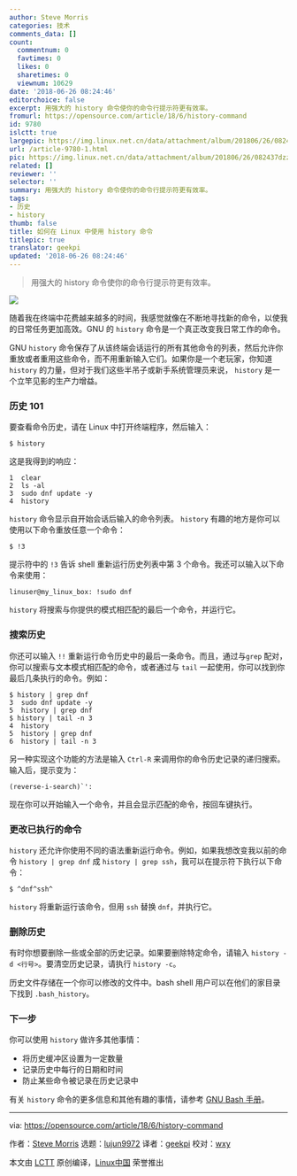 ```yaml
---
author: Steve Morris
categories: 技术
comments_data: []
count:
  commentnum: 0
  favtimes: 0
  likes: 0
  sharetimes: 0
  viewnum: 10629
date: '2018-06-26 08:24:46'
editorchoice: false
excerpt: 用强大的 history 命令使你的命令行提示符更有效率。
fromurl: https://opensource.com/article/18/6/history-command
id: 9780
islctt: true
largepic: https://img.linux.net.cn/data/attachment/album/201806/26/082437dzz94xnhe95huhxh.jpg
url: /article-9780-1.html
pic: https://img.linux.net.cn/data/attachment/album/201806/26/082437dzz94xnhe95huhxh.jpg.thumb.jpg
related: []
reviewer: ''
selector: ''
summary: 用强大的 history 命令使你的命令行提示符更有效率。
tags:
- 历史
- history
thumb: false
title: 如何在 Linux 中使用 history 命令
titlepic: true
translator: geekpi
updated: '2018-06-26 08:24:46'
---
```



> 
> 用强大的 history 命令使你的命令行提示符更有效率。
> 
> 
> 


![](/data/attachment/album/201806/26/082437dzz94xnhe95huhxh.jpg)


随着我在终端中花费越来越多的时间，我感觉就像在不断地寻找新的命令，以使我的日常任务更加高效。GNU 的 `history` 命令是一个真正改变我日常工作的命令。


GNU `history` 命令保存了从该终端会话运行的所有其他命令的列表，然后允许你重放或者重用这些命令，而不用重新输入它们。如果你是一个老玩家，你知道 `history` 的力量，但对于我们这些半吊子或新手系统管理员来说， `history` 是一个立竿见影的生产力增益。


### 历史 101


要查看命令历史，请在 Linux 中打开终端程序，然后输入：



```
$ history

```

这是我得到的响应：



```
1  clear
2  ls -al
3  sudo dnf update -y
4  history

```

`history` 命令显示自开始会话后输入的命令列表。 `history` 有趣的地方是你可以使用以下命令重放任意一个命令：



```
$ !3

```

提示符中的 `!3` 告诉 shell 重新运行历史列表中第 3 个命令。我还可以输入以下命令来使用：



```
linuser@my_linux_box: !sudo dnf

```

`history` 将搜索与你提供的模式相匹配的最后一个命令，并运行它。


### 搜索历史


你还可以输入 `!!` 重新运行命令历史中的最后一条命令。而且，通过与`grep` 配对，你可以搜索与文本模式相匹配的命令，或者通过与 `tail` 一起使用，你可以找到你最后几条执行的命令。例如：



```
$ history | grep dnf
3  sudo dnf update -y
5  history | grep dnf
$ history | tail -n 3
4  history
5  history | grep dnf
6  history | tail -n 3

```

另一种实现这个功能的方法是输入 `Ctrl-R` 来调用你的命令历史记录的递归搜索。输入后，提示变为：



```
(reverse-i-search)`':

```

现在你可以开始输入一个命令，并且会显示匹配的命令，按回车键执行。


### 更改已执行的命令


`history` 还允许你使用不同的语法重新运行命令。例如，如果我想改变我以前的命令 `history | grep dnf` 成 `history | grep ssh`，我可以在提示符下执行以下命令：



```
$ ^dnf^ssh^

```

`history` 将重新运行该命令，但用 `ssh` 替换 `dnf`，并执行它。


### 删除历史


有时你想要删除一些或全部的历史记录。如果要删除特定命令，请输入 `history -d <行号>`。要清空历史记录，请执行 `history -c`。


历史文件存储在一个你可以修改的文件中。bash shell 用户可以在他们的家目录下找到 `.bash_history`。


### 下一步


你可以使用 `history` 做许多其他事情：


* 将历史缓冲区设置为一定数量
* 记录历史中每行的日期和时间
* 防止某些命令被记录在历史记录中


有关 `history` 命令的更多信息和其他有趣的事情，请参考 [GNU Bash 手册](https://www.gnu.org/software/bash/manual/)。




---


via: <https://opensource.com/article/18/6/history-command>


作者：[Steve Morris](https://opensource.com/users/smorris12) 选题：[lujun9972](https://github.com/lujun9972) 译者：[geekpi](https://github.com/geekpi) 校对：[wxy](https://github.com/wxy)


本文由 [LCTT](https://github.com/LCTT/TranslateProject) 原创编译，[Linux中国](https://linux.cn/) 荣誉推出